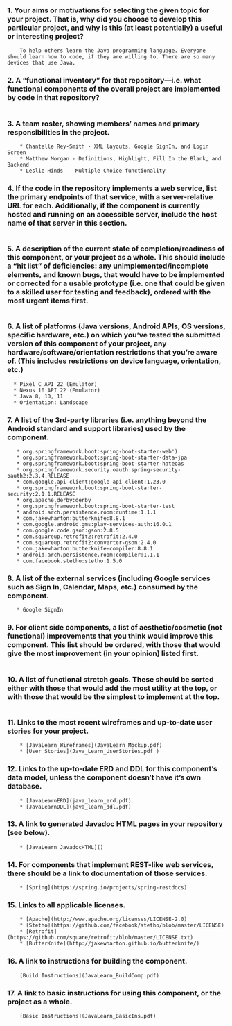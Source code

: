 
### 1. Your aims or motivations for selecting the given topic for your project. That is, why did you choose to develop this particular project, and why is this (at least potentially) a useful or interesting project?
```
    To help others learn the Java programming language. Everyone should learn how to code, if they are willing to. There are so many devices that use Java.
```

### 2. A “functional inventory” for that repository—i.e. what functional components of the overall project are implemented by code in that repository?
```

```
### 3. A team roster, showing members’ names and primary responsibilities in the project.
```
    * Chantelle Rey-Smith - XML layouts, Google SignIn, and Login Screen
    * Matthew Morgan - Definitions, Highlight, Fill In the Blank, and Backend
    * Leslie Hinds -  Multiple Choice functionality
```

### 4. If the code in the repository implements a web service, list the primary endpoints of that service, with a server-relative URL for each. Additionally, if the component is currently hosted and running on an accessible server, include the host name of that server in this section.
```

```
### 5. A description of the current state of completion/readiness of this component, or your project as a whole. This should include a “hit list” of deficiencies: any unimplemented/incomplete elements, and known bugs, that would have to be implemented or corrected for a usable prototype (i.e. one that could be given to a skilled user for testing and feedback), ordered with the most urgent items first.
```

```

### 6. A list of platforms (Java versions, Android APIs, OS versions, specific hardware, etc.) on which you’ve tested the submitted version of this component of your project, any hardware/software/orientation restrictions that you’re aware of. (This includes restrictions on device language, orientation, etc.)
  ```
    * Pixel C API 22 (Emulator)
    * Nexus 10 API 22 (Emulator)
    * Java 8, 10, 11
    * Orientation: Landscape
  ```

### 7. A list of the 3rd-party libraries (i.e. anything beyond the Android standard and support libraries) used by the component.
 ```
    * org.springframework.boot:spring-boot-starter-web')
    * org.springframework.boot:spring-boot-starter-data-jpa
    * org.springframework.boot:spring-boot-starter-hateoas
    * org.springframework.security.oauth:spring-security-oauth2:2.3.4.RELEASE
    * com.google.api-client:google-api-client:1.23.0
    * org.springframework.boot:spring-boot-starter-security:2.1.1.RELEASE
    * org.apache.derby:derby
    * org.springframework.boot:spring-boot-starter-test
    * android.arch.persistence.room:runtime:1.1.1
    * com.jakewharton:butterknife:8.8.1
    * com.google.android.gms:play-services-auth:16.0.1
    * com.google.code.gson:gson:2.8.5
    * com.squareup.retrofit2:retrofit:2.4.0
    * com.squareup.retrofit2:converter-gson:2.4.0
    * com.jakewharton:butterknife-compiler:8.8.1
    * android.arch.persistence.room:compiler:1.1.1
    * com.facebook.stetho:stetho:1.5.0
 ```
 
### 8. A list of the external services (including Google services such as Sign In, Calendar, Maps, etc.) consumed by the component.
 ```
    * Google SignIn
 ```
 
### 9. For client side components, a list of aesthetic/cosmetic (not functional) improvements that you think would improve this component. This list should be ordered, with those that would give the most improvement (in your opinion) listed first.
```

```

### 10. A list of functional stretch goals. These should be sorted either with those that would add the most utility at the top, or with those that would be the simplest to implement at the top.
```

```
### 11. Links to the most recent wireframes and up-to-date user stories for your project.
```
    * [JavaLearn Wireframes](JavaLearn_Mockup.pdf)
    * [User Stories](Java_Learn_UserStories.pdf )
```

### 12. Links to the up-to-date ERD and DDL for this component’s data model, unless the component doesn’t have it’s own database.
```
    * [JavaLearnERD](java_learn_erd.pdf)
    * [JavaLearnDDL](java_learn_ddl.pdf)
```

### 13. A link to generated Javadoc HTML pages in your repository (see below).
```
    * [JavaLearn JavadocHTML]()
```

### 14. For components that implement REST-like web services, there should be a link to documentation of those services.
```
    * [Spring](https://spring.io/projects/spring-restdocs)
```

### 15. Links to all applicable licenses.
```
    * [Apache](http://www.apache.org/licenses/LICENSE-2.0)
    * [Stetho](https://github.com/facebook/stetho/blob/master/LICENSE)
    * [Retrofit](https://github.com/square/retrofit/blob/master/LICENSE.txt)
    * [ButterKnife](http://jakewharton.github.io/butterknife/)
```

### 16. A link to instructions for building the component.
```
    [Build Instructions](JavaLearn_BuildComp.pdf)
```
### 17. A link to basic instructions for using this component, or the project as a whole.
```
    [Basic Instructions](JavaLearn_BasicIns.pdf)
```

